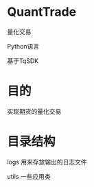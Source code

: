 # QuantTrade
量化交易

Python语言

基于TqSDK

# 目的

实现期货的量化交易



# 目录结构

logs	 用来存放输出的日志文件 

utils	一些应用类



